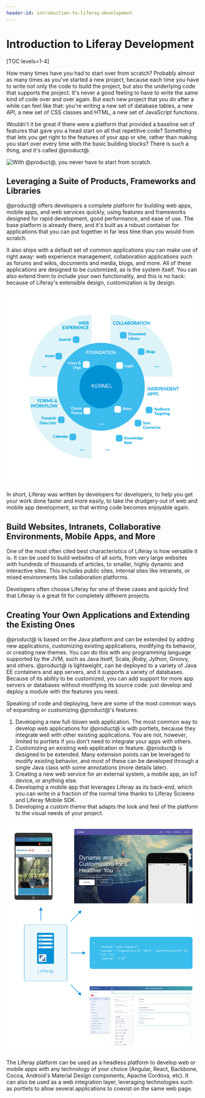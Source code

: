 ```yaml
---
header-id: introduction-to-liferay-development
---
```


# Introduction to Liferay Development

[TOC levels=1-4]

How many times have you had to start over from scratch? Probably almost as many
times as you've started a new project, because each time you have to write not
only the code to build the project, but also the underlying code that supports
the project. It's never a good feeling to have to write the same kind of code
over and over again. But each new project that you do after a while can feel
like that: you're writing a new set of database tables, a new API, a new set of
CSS classes and HTML, a new set of JavaScript functions.

Wouldn't it be great if there were a platform that provided a baseline set of
features that gave you a head start on all that repetitive code? Something that
lets you get right to the features of your app or site, rather than making you
start over every time with the basic building blocks? There is such a thing, and
it's called @product@.

![With @product@, you never have to start from scratch.](../../images/dont-start-from-scratch.jpg)

## Leveraging a Suite of Products, Frameworks and Libraries

@product@ offers developers a complete platform for building web apps, mobile
apps, and web services quickly, using features and frameworks designed for rapid
development, good performance, and ease of use. The base platform is already
there, and it's built as a robust container for applications that you can put
together in far less time than you would from scratch.

It also ships with a default set of common applications you can make use of
right away: web experience management, collaboration applications such as forums
and wikis, documents and media, blogs, and more. All of these applications are
designed to be customized, as is the system itself. You can also extend them to
include your own functionality, and this is no hack: because of Liferay's
extensible design, customization is by design.

![@product@ ships with suites of applications to get you started building your site quickly.](../../images/liferay-suites.png)

In short, Liferay was written by developers for developers, to help you get your
work done faster and more easily, to take the drudgery out of web and mobile app
development, so that writing code becomes enjoyable again.

## Build Websites, Intranets, Collaborative Environments, Mobile Apps, and More

One of the most often cited best characteristics of Liferay is how versatile it
is. It can be used to build websites of all sorts, from very large websites with
hundreds of thousands of articles, to smaller, highly dynamic and interactive
sites. This includes public sites, internal sites like intranets, or mixed
environments like collaboration platforms.

<!-- Collection of screenshots from Marketing --> 

Developers often choose Liferay for one of these cases and quickly find that
Liferay is a great fit for completely different projects.

## Creating Your Own Applications and Extending the Existing Ones

@product@ is based on the Java platform and can be extended by adding new
applications, customizing existing applications, modifying its behavior, or
creating new themes. You can do this with any programming language supported by
the JVM, such as Java itself, Scala, jRuby, Jython, Groovy, and others.
@product@ is lightweight, can be deployed to a variety of Java EE containers and
app servers, and it supports a variety of databases. Because of its ability to
be customized, you can add support for more app servers or databases without
modifying its source code: just develop and deploy a module with the features
you need.

Speaking of code and deploying, here are some of the most common ways of
expanding or customizing @product@'s features:

1.  Developing a new full-blown web application. The most common way to develop
    web applications for @product@ is with portlets, because they integrate well
    with other existing applications. You are not, however, limited to portlets
    if you don't need to integrate your apps with others.
2.  Customizing an existing web application or feature. @product@ is designed to
    be extended. Many extension points can be leveraged to modify existing
    behavior, and most of these can be developed through a single Java class
    with some annotations (more details later).
3.  Creating a new web service for an external system, a mobile app, an IoT
    device, or anything else.
4.  Developing a mobile app that leverages Liferay as its back-end, which you can
    write in a fraction of the normal time thanks to Liferay Screens and Liferay
    Mobile SDK.
5.  Developing a custom theme that adapts the look and feel of the platform to
    the visual needs of your project.

![@product@ can be used by developers in many ways.](../../images/liferay-developer-roles-diagram.png)

The Liferay platform can be used as a headless platform to develop web or mobile
apps with any technology of your choice (Angular, React, Backbone, Cocoa,
Android's Material Design components, Apache Cordova, etc). It can also be used
as a web integration layer, leveraging technologies such as portlets to allow
several applications to coexist on the same web page.
